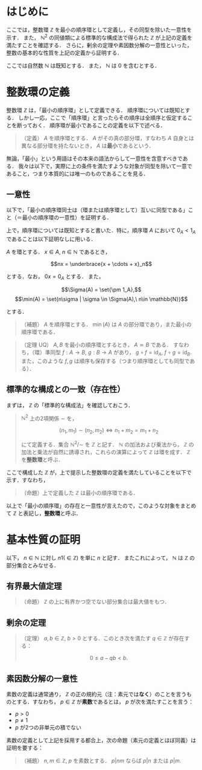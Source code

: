 # はじめに
ここでは，整数環 $\mathbb{Z}$ を最小の順序環として定義し，その同型を除いた一意性を示す．
また， $\mathbb{N}^2$ の同値類による標準的な構成法で得られた $\mathbb{Z}$ が上記の定義を満たすことを確認する．
さらに，剰余の定理や素因数分解の一意性といった，整数の基本的な性質を上記の定義から証明する．

ここでは自然数 $\mathbb{N}$ は既知とする．
また， $\mathbb{N}$ は $0$ を含むとする．

# 整数環の定義
整数環 $\mathbb{Z}$ は，「最小の順序環」として定義できる．
順序環については既知とする．
しかし一応，ここで「順序環」と言ったらその順序は全順序と仮定することを断っておく．
順序環が最小であることの定義を以下で述べる．

> （定義） $A$ を順序環とする．
> $A$ がその真の部分環，すなわち $A$ 自身とは異なる部分環を持たないとき， $A$ は**最小**であるという．

無論，「最小」という用語はその本来の語法からして一意性を含意すべきである．
我々は以下で，実際に上の条件を満たすような対象が同型を除いて一意であること，つまり本質的には唯一のものであることを見る．

## 一意性
以下で，「最小の順序環同士は（環または順序環として）互いに同型である」こと（＝最小の順序環の一意性）を証明する．

上で，順序環については既知とすると書いた．特に，順序環 $A$ において $0_A < 1_A$ であることは以下証明なしに用いる．

$A$ を環とする． $x\in A,\ n\in \mathbb{N}$ であるとき，

$$nx = \underbrace{x + \cdots + x}_n$$

とする．なお， $0x = 0_A$ とする．
また，

$$\Sigma(A) = \set{\pm 1_A},$$
$$\min(A) = \set{n\sigma | \sigma \in \Sigma(A),\ n\in \mathbb{N}}$$

とする．

> （補題） $A$ を順序環とする． $\min(A)$ は $A$ の部分環であり，また最小の順序環である．
> 

> （定理 UQ） $A,B$ を最小の順序環とするとき， $A \simeq B$ である．
> すなわち，（環）準同型 $f: A\to B,\ g: B\to A$ があり， $g\circ f = \mathrm{id}_A,\ f\circ g = \mathrm{id}_B.$
> また，このような $f, g$ は順序も保存する（つまり順序環としても同型である）．

## 標準的な構成との一致（存在性）
まずは， $\mathbb{Z}$ の「標準的な構成法」を確認しておこう．

> $\mathbb{N}^2$ 上の2項関係 $\sim$ を，
>
> $$(n_1, m_1) \sim (n_2, m_2) \iff n_1 + m_2 = m_1 + n_2$$
>
> にて定義する．集合 $\mathbb{N}^2/\sim$ を $\mathbb{Z}$ と記す．
> $\mathbb{N}$ の加法および乗法から， $\mathbb{Z}$ の加法と乗法が自然に誘導され，これらの演算によって $\mathbb{Z}$ は環を成す．
> $\mathbb{Z}$ を**整数環**と呼ぶ．

ここで構成した $\mathbb{Z}$ が，上で提示した整数環の定義を満たしていることを以下で示す．すなわち，

> （命題）上で定義した $\mathbb{Z}$ は最小の順序環である．

以上で「最小の順序環」の存在と一意性が言えたので，このような対象をまとめて $\mathbb{Z}$ と表記し，**整数環**と呼ぶ．

# 基本性質の証明
以下， $n\in \mathbb{N}$ に対し $n1(\in \mathbb{Z})$ を単に $n$ と記す．
またこれによって， $\mathbb{N}$ は $\mathbb{Z}$ の部分集合とみなせる．

## 有界最大値定理
> （命題） $\mathbb{Z}$ の上に有界かつ空でない部分集合は最大値をもつ．

## 剰余の定理
> （定理） $a,b \in \mathbb{Z},\ b>0$ とする．このとき次を満たす $q\in \mathbb{Z}$ が存在する：
>
> $$ 0\leq a - qb < b. $$

## 素因数分解の一意性
素数の定義は通常通り， $\mathbb{Z}$ の正の規約元（注：素元では**なく**）のことを言うものとする．すなわち， $p\in\mathbb{Z}$ が**素数**であるとは， $p$ が次を満たすことを言う：

- $p > 0$
- $p\neq 1$
- $p$ が2つの非単元の積でない

素数の定義として上記を採用する都合上，次の命題（素元の定義とほぼ同義）は証明を要する：

> （補題） $n,m\in \mathbb{Z},\ p$ を素数とする． $p|nm$ ならば $p|n$ または $p|m.$

